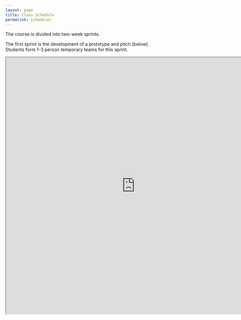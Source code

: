 ```yaml
---
layout: page
title: Class Schedule
permalink: schedule/
---
```


The course is divided into two-week sprints.

The first sprint is the development of a prototype and pitch (below). Students form 1-3 person temporary teams for this sprint.

<!--iframe src="https://docs.google.com/spreadsheets/d/1spurjKDlOB8WIQHea7Qi2CPIX7r71e2Cm9WK9ingfC4/pubhtml?widget=true&amp;headers=false" style="border;none; width: 100%; height: 300px;"></iframe-->

<iframe src="https://docs.google.com/spreadsheets/d/1spurjKDlOB8WIQHea7Qi2CPIX7r71e2Cm9WK9ingfC4/pubhtml?gid=2030953467&single=true" style="border;none; width: 600pt; height: 800px;"></iframe>
